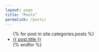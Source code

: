 ```yaml
---
layout: page
title: "Posts"
permalink: /posts/
---
```


<ul class="posts">
    {% for post in site.categories.posts %}
        <li>
            <a class="string" href="{{ post.url }}">{{ post.title }}</a>
        </li>
    {% endfor %}
</ul>
